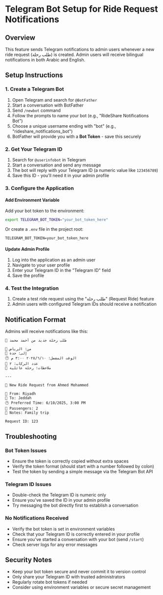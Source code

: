 # Telegram Bot Setup for Ride Request Notifications

## Overview
This feature sends Telegram notifications to admin users whenever a new ride request (طلب رحلة) is created. Admin users will receive bilingual notifications in both Arabic and English.

## Setup Instructions

### 1. Create a Telegram Bot
1. Open Telegram and search for `@BotFather`
2. Start a conversation with BotFather
3. Send `/newbot` command
4. Follow the prompts to name your bot (e.g., "RideShare Notifications Bot")
5. Choose a unique username ending with "bot" (e.g., "rideshare_notifications_bot")
6. BotFather will provide you with a **Bot Token** - save this securely

### 2. Get Your Telegram ID
1. Search for `@userinfobot` in Telegram
2. Start a conversation and send any message
3. The bot will reply with your Telegram ID (a numeric value like `123456789`)
4. Save this ID - you'll need it in your admin profile

### 3. Configure the Application

#### Add Environment Variable
Add your bot token to the environment:
```bash
export TELEGRAM_BOT_TOKEN="your_bot_token_here"
```

Or create a `.env` file in the project root:
```
TELEGRAM_BOT_TOKEN=your_bot_token_here
```

#### Update Admin Profile
1. Log into the application as an admin user
2. Navigate to your user profile
3. Enter your Telegram ID in the "Telegram ID" field
4. Save the profile

### 4. Test the Integration
1. Create a test ride request using the "طلب رحلة" (Request Ride) feature
2. Admin users with configured Telegram IDs should receive a notification

## Notification Format
Admins will receive notifications like this:

```
🚗 طلب رحلة جديد من أحمد محمد

📍 من: الرياض
📍 إلى: جدة  
🕐 الوقت المفضل: ٢٠٢٥/٦/١٠ ٣:٠٠ م
👥 عدد الركاب: ٢
📝 ملاحظات: رحلة عائلية

---

🚗 New Ride Request from Ahmed Mohammed

📍 From: Riyadh
📍 To: Jeddah
🕐 Preferred Time: 6/10/2025, 3:00 PM
👥 Passengers: 2
📝 Notes: Family trip

Request ID: 123
```

## Troubleshooting

### Bot Token Issues
- Ensure the token is correctly copied without extra spaces
- Verify the token format (should start with a number followed by colon)
- Test the token by sending a simple message via the Telegram Bot API

### Telegram ID Issues
- Double-check the Telegram ID is numeric only
- Ensure you've saved the ID in your admin profile
- Try messaging the bot directly first to establish a conversation

### No Notifications Received
- Verify the bot token is set in environment variables
- Check that your Telegram ID is correctly entered in your profile
- Ensure you've started a conversation with your bot (send `/start`)
- Check server logs for any error messages

## Security Notes
- Keep your bot token secure and never commit it to version control
- Only share your Telegram ID with trusted administrators
- Regularly rotate bot tokens if needed
- Consider using environment variables or secure secret management